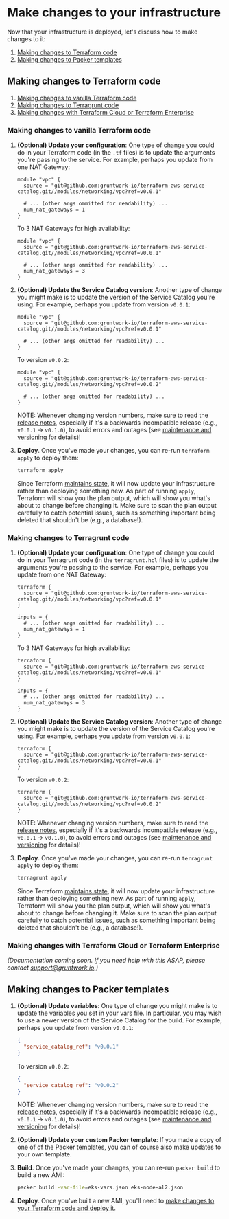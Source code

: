 # Make changes to your infrastructure

Now that your infrastructure is deployed, let's discuss how to make changes to it:

1. [Making changes to Terraform code](#making-changes-to-terraform-code)
1. [Making changes to Packer templates](#making-changes-to-packer-templates)

## Making changes to Terraform code

1. [Making changes to vanilla Terraform code](#making-changes-to-vanilla-terraform-code)
1. [Making changes to Terragrunt code](#making-changes-to-terragrunt-code)
1. [Making changes with Terraform Cloud or Terraform Enterprise](#making-changes-with-terraform-cloud-or-terraform-enterprise)

### Making changes to vanilla Terraform code

1. **(Optional) Update your configuration**: One type of change you could do in your Terraform code (in the `.tf`
   files) is to update the arguments you're passing to the service. For example, perhaps you update from one NAT
   Gateway:

   ```hcl
   module "vpc" {
     source = "git@github.com:gruntwork-io/terraform-aws-service-catalog.git//modules/networking/vpc?ref=v0.0.1"

     # ... (other args ommitted for readability) ...
     num_nat_gateways = 1
   }
   ```

   To 3 NAT Gateways for high availability:

   ```hcl
   module "vpc" {
     source = "git@github.com:gruntwork-io/terraform-aws-service-catalog.git//modules/networking/vpc?ref=v0.0.1"

     # ... (other args ommitted for readability) ...
     num_nat_gateways = 3
   }
   ```

1. **(Optional) Update the Service Catalog version**: Another type of change you might make is to update the version
   of the Service Catalog you're using. For example, perhaps you update from version `v0.0.1`:

   ```hcl
   module "vpc" {
     source = "git@github.com:gruntwork-io/terraform-aws-service-catalog.git//modules/networking/vpc?ref=v0.0.1"

     # ... (other args omitted for readability) ...
   }
   ```

   To version `v0.0.2`:

   ```hcl
   module "vpc" {
     source = "git@github.com:gruntwork-io/terraform-aws-service-catalog.git//modules/networking/vpc?ref=v0.0.2"

     # ... (other args omitted for readability) ...
   }
   ```

   NOTE: Whenever changing version numbers, make sure to read the [release
   notes](https://github.com/gruntwork-io/terraform-aws-service-catalog/releases), especially if it's a backwards incompatible
   release (e.g., `v0.0.1` -> `v0.1.0`), to avoid errors and outages (see [maintenance and
   versioning](/docs/reference/services/intro/overview/#maintenance-and-versioning) for details)!

1. **Deploy**. Once you've made your changes, you can re-run `terraform apply` to deploy them:

   ```bash
   terraform apply
   ```

   Since Terraform [maintains state](https://blog.gruntwork.io/how-to-manage-terraform-state-28f5697e68fa), it will
   now update your infrastructure rather than deploying something new. As part of running `apply`, Terraform will show
   you the plan output, which will show you what's about to change before changing it. Make sure to scan the plan
   output carefully to catch potential issues, such as something important being deleted that shouldn't be (e.g., a
   database!).

### Making changes to Terragrunt code

1. **(Optional) Update your configuration**: One type of change you could do in your Terragrunt code (in the
   `terragrunt.hcl` files) is to update the arguments you're passing to the service. For example, perhaps you update
   from one NAT Gateway:

   ```hcl
   terraform {
     source = "git@github.com:gruntwork-io/terraform-aws-service-catalog.git//modules/networking/vpc?ref=v0.0.1"
   }

   inputs = {
     # ... (other args omitted for readability) ...
     num_nat_gateways = 1
   }
   ```

   To 3 NAT Gateways for high availability:

   ```hcl
   terraform {
     source = "git@github.com:gruntwork-io/terraform-aws-service-catalog.git//modules/networking/vpc?ref=v0.0.1"
   }

   inputs = {
     # ... (other args omitted for readability) ...
     num_nat_gateways = 3
   }
   ```

1. **(Optional) Update the Service Catalog version**: Another type of change you might make is to update the version
   of the Service Catalog you're using. For example, perhaps you update from version `v0.0.1`:

   ```hcl
   terraform {
     source = "git@github.com:gruntwork-io/terraform-aws-service-catalog.git//modules/networking/vpc?ref=v0.0.1"
   }
   ```

   To version `v0.0.2`:

   ```hcl
   terraform {
     source = "git@github.com:gruntwork-io/terraform-aws-service-catalog.git//modules/networking/vpc?ref=v0.0.2"
   }
   ```

   NOTE: Whenever changing version numbers, make sure to read the [release
   notes](https://github.com/gruntwork-io/terraform-aws-service-catalog/releases), especially if it's a backwards incompatible
   release (e.g., `v0.0.1` -> `v0.1.0`), to avoid errors and outages (see [maintenance and
   versioning](/docs/reference/services/intro/overview/#maintenance-and-versioning) for details)!

1. **Deploy**. Once you've made your changes, you can re-run `terragrunt apply` to deploy them:

   ```bash
   terragrunt apply
   ```

   Since Terraform [maintains state](https://blog.gruntwork.io/how-to-manage-terraform-state-28f5697e68fa), it will
   now update your infrastructure rather than deploying something new. As part of running `apply`, Terraform will show
   you the plan output, which will show you what's about to change before changing it. Make sure to scan the plan
   output carefully to catch potential issues, such as something important being deleted that shouldn't be (e.g., a
   database!).

### Making changes with Terraform Cloud or Terraform Enterprise

_(Documentation coming soon. If you need help with this ASAP, please contact [support@gruntwork.io](mailto:support@gruntwork.io).)_

## Making changes to Packer templates

1. **(Optional) Update variables**: One type of change you might make is to update the variables you set in your vars
   file. In particular, you may wish to use a newer version of the Service Catalog for the build. For example, perhaps
   you update from version `v0.0.1`:

   ```json
   {
     "service_catalog_ref": "v0.0.1"
   }
   ```

   To version `v0.0.2`:

   ```json
   {
     "service_catalog_ref": "v0.0.2"
   }
   ```

   NOTE: Whenever changing version numbers, make sure to read the [release
   notes](https://github.com/gruntwork-io/terraform-aws-service-catalog/releases), especially if it's a backwards incompatible
   release (e.g., `v0.0.1` -> `v0.1.0`), to avoid errors and outages (see [maintenance and
   versioning](/docs/reference/services/intro/overview/#maintenance-and-versioning) for details)!

1. **(Optional) Update your custom Packer template**: If you made a copy of one of of the Packer templates, you can
   of course also make updates to your own template.

1. **Build**. Once you've made your changes, you can re-run `packer build` to build a new AMI:

   ```bash
   packer build -var-file=eks-vars.json eks-node-al2.json
   ```

1. **Deploy**. Once you've built a new AMI, you'll need to [make changes to your Terraform code and deploy
   it](#making-changes-to-terraform-code).


<!-- ##DOCS-SOURCER-START
{"sourcePlugin":"Local File Copier","hash":"b25bfccdabe25f5c4db825ed831f00f2"}
##DOCS-SOURCER-END -->
